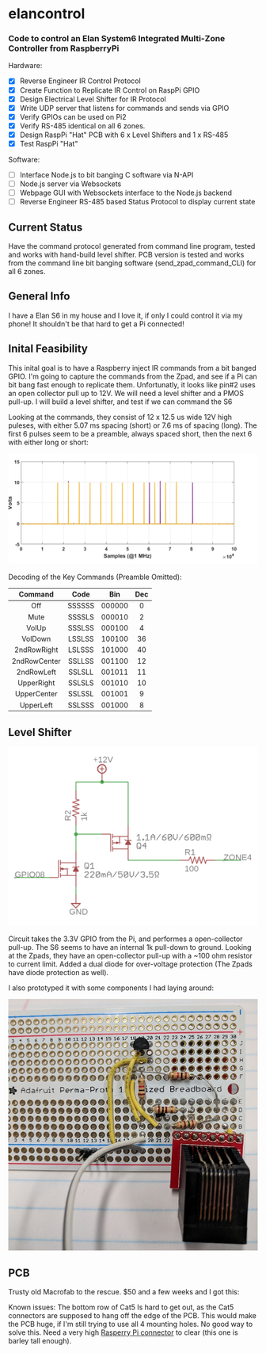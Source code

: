 # elancontrol
### Code to control an Elan System6 Integrated Multi-Zone Controller from RaspberryPi

Hardware:

- [x] Reverse Engineer IR Control Protocol
- [x] Create Function to Replicate IR Control on RaspPi GPIO
- [x] Design Electrical Level Shifter for IR Protocol
- [x] Write UDP server that listens for commands and sends via GPIO
- [x] Verify GPIOs can be used on Pi2
- [x] Verify RS-485 identical on all 6 zones.
- [x] Design RaspPi "Hat" PCB with 6 x Level Shifters and 1 x RS-485
- [x] Test RaspPi "Hat"

Software:

- [ ] Interface Node.js to bit banging C software via N-API
- [ ]  Node.js server via Websockets
- [ ] Webpage GUI with Websockets interface to the Node.js backend
- [ ] Reverse Engineer RS-485 based Status Protocol to display current state

## Current Status
Have the command protocol generated from command line program, tested and works with hand-build level shifter.  PCB version is tested and works from the command line bit banging software (send_zpad_command_CLI) for all 6 zones.

## General Info
I have a Elan S6 in my house and I love it, if only I could control it via my phone!  It shouldn't be that hard to get a Pi connected!

## Inital Feasibility
This inital goal is to have a Raspberry inject IR commands from a bit banged GPIO.  I'm going to capture the commands from the Zpad, and see if a Pi can bit bang fast enough to replicate them.  Unfortunatly, it looks like pin#2 uses an open collector pull up to 12V.  We will need a level shifter and a PMOS pull-up.  I will build a level shifter, and test if we can command the S6

Looking at the commands, they consist of 12 x 12.5 us wide 12V high puleses, with either 5.07 ms spacing (short) or 7.6 ms of spacing (long).
The first 6 pulses seem to be a preamble, always spaced short, then the next 6 with either long or short:

![alt text](docs/ElanZpadCodes.png "Elan S6 Command Scope Capture")

Decoding of the Key Commands (Preamble Omitted):

| Command  | Code | Bin | Dec |
| :------: |:----:|:---:|:---:|
| Off | SSSSSS | 000000 | 0 |
| Mute | SSSSLS | 000010 | 2 |
| VolUp | SSSLSS | 000100 | 4 |
| VolDown | LSSLSS | 100100 | 36 |
| 2ndRowRight | LSLSSS | 101000 | 40 |
| 2ndRowCenter | SSLLSS | 001100 | 12 |
| 2ndRowLeft | SSLSLL | 001011 | 11 |
| UpperRight | SSLSLS | 001010 | 10 |
| UpperCenter | SSLSSL | 001001 | 9 |
| UpperLeft | SSLSSS | 001000 | 8 |

## Level Shifter

![alt text](docs/level_shifter.png "Level Shifter Schematic")

Circuit takes the 3.3V GPIO from the Pi, and performes a open-collector pull-up.  The S6 seems to have an internal 1k pull-down to ground.  Looking at the Zpads, they have an open-collector pull-up with a ~100 ohm resistor to current limit.  Added a dual diode for over-voltage protection (The Zpads have diode protection as well).

I also prototyped it with some components I had laying around:

![alt text](docs/level_shifter_proto.jpg "Level Shifter Prototype")

## PCB

Trusty old Macrofab to the rescue.  $50 and a few weeks and I got this:

Known issues:  The bottom row of Cat5 Is hard to get out, as the Cat5 connectors are supposed to hang off the edge of the PCB.  This would make the PCB huge, if I'm still trying to use all 4 mounting holes.  No good way to solve this.  Need a very high [Rasperry Pi connector](https://www.amazon.com/gp/product/B0756KM3GB/ref=oh_aui_search_detailpage?ie=UTF8&psc=1) to clear (this one is barley tall enough).
